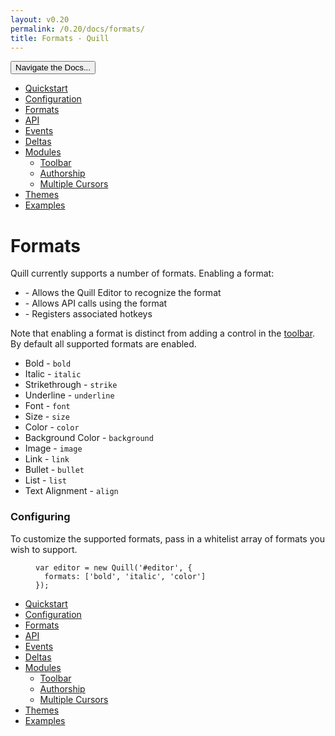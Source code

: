 ```yaml
---
layout: v0.20
permalink: /0.20/docs/formats/
title: Formats - Quill
---
```

<div class="container">
  <div id="sidebar-dropdown">
    <div class="btn-group">
      <button class="btn btn-default dropdown-toggle" data-toggle="dropdown"
      type="button">Navigate the Docs... <span class="caret"></span></button>
      <ul class="dropdown-menu" role="menu">
        <li>
          <a href="/0.20/docs/quickstart/">Quickstart</a>
        </li>
        <li>
          <a href="/0.20/docs/configuration/">Configuration</a>
        </li>
        <li class="active">
          <a href="/0.20/docs/formats/">Formats</a>
        </li>
        <li>
          <a href="/0.20/docs/api/">API</a>
        </li>
        <li>
          <a href="/0.20/docs/events/">Events</a>
        </li>
        <li>
          <a href="/0.20/docs/deltas/">Deltas</a>
        </li>
        <li>
          <a href="/0.20/docs/modules/">Modules</a>
          <ul>
            <li>
              <a href="/0.20/docs/modules/toolbar/">Toolbar</a>
            </li>
            <li>
              <a href="/0.20/docs/modules/authorship/">Authorship</a>
            </li>
            <li>
              <a href="/0.20/docs/modules/multi-cursors/">Multiple Cursors</a>
            </li>
          </ul>
        </li>
        <li>
          <a href="/0.20/docs/themes/">Themes</a>
        </li>
        <li>
          <a href="/0.20/examples/">Examples</a>
        </li>
      </ul>
    </div>
  </div>
  <div class="row">
    <div class="col-sm-9" id="docs-container">
      <h1 id="formats">Formats</h1>
      <p>Quill currently supports a number of formats. Enabling a format:</p>
      <ul>
        <li>- Allows the Quill Editor to recognize the format</li>
        <li>- Allows API calls using the format</li>
        <li>- Registers associated hotkeys</li>
      </ul>
      <p>Note that enabling a format is distinct from adding a control in the
      <a href="/0.20/docs/modules/toolbar/">toolbar</a>. By default all
      supported formats are enabled.</p>
      <ul>
        <li>Bold - <code class="highlighter-rouge">bold</code></li>
        <li>Italic - <code class="highlighter-rouge">italic</code></li>
        <li>Strikethrough - <code class="highlighter-rouge">strike</code></li>
        <li>Underline - <code class="highlighter-rouge">underline</code></li>
        <li>Font - <code class="highlighter-rouge">font</code></li>
        <li>Size - <code class="highlighter-rouge">size</code></li>
        <li>Color - <code class="highlighter-rouge">color</code></li>
        <li>Background Color - <code class=
        "highlighter-rouge">background</code></li>
        <li>Image - <code class="highlighter-rouge">image</code></li>
        <li>Link - <code class="highlighter-rouge">link</code></li>
        <li>Bullet - <code class="highlighter-rouge">bullet</code></li>
        <li>List - <code class="highlighter-rouge">list</code></li>
        <li>Text Alignment - <code class="highlighter-rouge">align</code></li>
      </ul>
      <h3 id="configuring">Configuring</h3>
      <p>To customize the supported formats, pass in a whitelist array of
      formats you wish to support.</p>
      <figure class="highlight">
        <pre>
<code class="language-javascript" data-lang="javascript"><span class=
"kd">var</span> <span class="nx">editor</span> <span class=
"o">=</span> <span class="k">new</span> <span class=
"nx">Quill</span><span class="p">(</span><span class=
"s1">'#editor'</span><span class="p">,</span> <span class="p">{</span>
  <span class="na">formats</span><span class="p">:</span> <span class=
"p">[</span><span class="s1">'bold'</span><span class="p">,</span> <span class=
"s1">'italic'</span><span class="p">,</span> <span class=
"s1">'color'</span><span class="p">]</span>
<span class="p">});</span></code>
</pre>
      </figure>
    </div>
    <div class="col-sm-3" id="sidebar-container">
      <div class="sidebar-nav" data-offset-top="40" data-spy="affix">
        <ul class="nav">
          <li>
            <a href="/0.20/docs/quickstart/">Quickstart</a>
          </li>
          <li>
            <a href="/0.20/docs/configuration/">Configuration</a>
          </li>
          <li class="active">
            <a href="/0.20/docs/formats/">Formats</a>
          </li>
          <li>
            <a href="/0.20/docs/api/">API</a>
          </li>
          <li>
            <a href="/0.20/docs/events/">Events</a>
          </li>
          <li>
            <a href="/0.20/docs/deltas/">Deltas</a>
          </li>
          <li>
            <a href="/0.20/docs/modules/">Modules</a>
            <ul class="nav">
              <li>
                <a href="/0.20/docs/modules/toolbar/">Toolbar</a>
              </li>
              <li>
                <a href="/0.20/docs/modules/authorship/">Authorship</a>
              </li>
              <li>
                <a href="/0.20/docs/modules/multi-cursors/">Multiple
                Cursors</a>
              </li>
            </ul>
          </li>
          <li>
            <a href="/0.20/docs/themes/">Themes</a>
          </li>
          <li>
            <a href="/0.20/examples/">Examples</a>
          </li>
        </ul>
      </div>
    </div>
  </div>
</div>
<script src="//ajax.googleapis.com/ajax/libs/jquery/1.11.0/jquery.min.js" type=
"text/javascript"></script>
<script src="//netdna.bootstrapcdn.com/bootstrap/3.3.4/js/bootstrap.min.js"
type="text/javascript"></script>